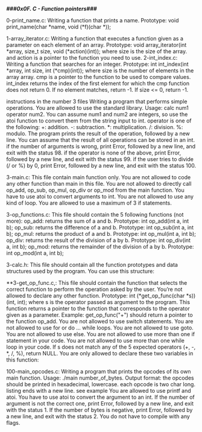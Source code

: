 ***###0x0F. C - Function pointers###***

0-print_name.c: Writing a function that prints a name. Prototype: void print_name(char *name, void (*f)(char *));

1-array_iterator.c: Writing a function that executes a function given as a parameter on each element of an array. Prototype: void array_iterator(int *array, size_t size, void (*action)(int)); where size is the size of the array. and action is a pointer to the function you need to use.
2-int_index.c: Writing a function that searches for an integer. Prototype: int int_index(int *array, int size, int (*cmp)(int)); where size is the number of elements in the array array. cmp is a pointer to the function to be used to compare values. int_index returns the index of the first element for which the cmp function does not return 0. If no element matches, return -1. If size <= 0, return -1.

instructions in the number 3 files Writing a program that performs simple operations. You are allowed to use the standard library. Usage: calc num1 operator num2. You can assume num1 and num2 are integers, so use the atoi function to convert them from the string input to int. operator is one of the following: +: addition. -: subtraction. *: multiplication. /: division. %: modulo. The program prints the result of the operation, followed by a new line. You can assume that the result of all operations can be stored in an int. if the number of arguments is wrong, print Error, followed by a new line, and exit with the status 98. if the operator is none of the above, print Error, followed by a new line, and exit with the status 99. if the user tries to divide (/ or %) by 0, print Error, followed by a new line, and exit with the status 100.

3-main.c: This file contain main function only. You are not allowed to code any other function than main in this file. You are not allowed to directly call op_add, op_sub, op_mul, op_div or op_mod from the main function. You have to use atoi to convert arguments to int. You are not allowed to use any kind of loop. You are allowed to use a maximum of 3 if statements.

3-op_functions.c: This file should contain the 5 following functions (not more): op_add: returns the sum of a and b. Prototype: int op_add(int a, int b); op_sub: returns the difference of a and b. Prototype: int op_sub(int a, int b); op_mul: returns the product of a and b. Prototype: int op_mul(int a, int b); op_div: returns the result of the division of a by b. Prototype: int op_div(int a, int b); op_mod: returns the remainder of the division of a by b. Prototype: int op_mod(int a, int b);

3-calc.h: This file should contain all the function prototypes and data structures used by the program. You can use this structure:

**3-get_op_func.c,: This file should contain the function that selects the correct function to perform the operation asked by the user. You’re not allowed to declare any other function. Prototype: int (*get_op_func(char *s))(int, int); where s is the operator passed as argument to the program. This function returns a pointer to the function that corresponds to the operator given as a parameter. Example: get_op_func("+") should return a pointer to the function op_add. You are not allowed to use switch statements. You are not allowed to use for or do ... while loops. You are not allowed to use goto. You are not allowed to use else. You are not allowed to use more than one if statement in your code. You are not allowed to use more than one while loop in your code. If s does not match any of the 5 expected operators (+, -, *, /, %), return NULL. You are only allowed to declare these two variables in this function:

100-main_opcodes.c: Writing a program that prints the opcodes of its own main function. Usage: ./main number_of_bytes. Output format: the opcodes should be printed in hexadecimal, lowercase. each opcode is two char long. listing ends with a new line. see example You are allowed to use printf and atoi. You have to use atoi to convert the argument to an int. If the number of argument is not the correct one, print Error, followed by a new line, and exit with the status 1. If the number of bytes is negative, print Error, followed by a new line, and exit with the status 2. You do not have to compile with any flags.

